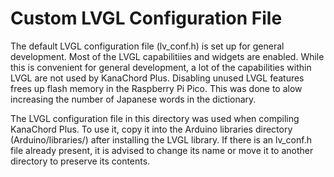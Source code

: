 # Custom LVGL Configuration File
The default LVGL configuration file (lv_conf.h) is set up for general development.  Most of the LVGL capabilitiies and widgets are enabled.  While this is convenient for general development, a lot of the capabilities within LVGL are not used by KanaChord Plus.  Disabling unused LVGL features frees up flash memory in the Raspberry Pi Pico.  This was done to alow increasing the number of Japanese words in the dictionary.

The LVGL configuration file in this directory was used when compiling KanaChord Plus.  To use it, copy it into the Arduino libraries directory (Arduino/libraries/) after installing the LVGL library.  If there is an lv_conf.h file already present, it is advised to change its name or move it to another directory to preserve its contents.
